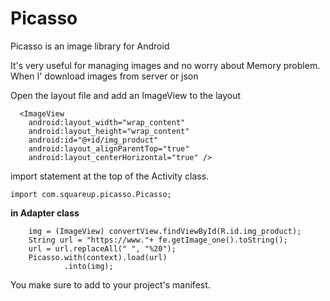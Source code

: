 # Picasso
Picasso is an image library for Android

It's very useful for managing images and no worry about Memory problem.
When I' download images from server or json 


Open the layout file and add an ImageView to the layout

      <ImageView
        android:layout_width="wrap_content"
        android:layout_height="wrap_content"
        android:id="@+id/img_product"
        android:layout_alignParentTop="true"
        android:layout_centerHorizontal="true" />
        
import statement at the top of the Activity class.

    import com.squareup.picasso.Picasso;

**in Adapter class**

        img = (ImageView) convertView.findViewById(R.id.img_product);
        String url = "https://www."+ fe.getImage_one().toString();
        url = url.replaceAll(" ", "%20");
        Picasso.with(context).load(url)
                .into(img);


You make sure to add <uses-permission android:name="android.permission.INTERNET" /> to your project's manifest.
